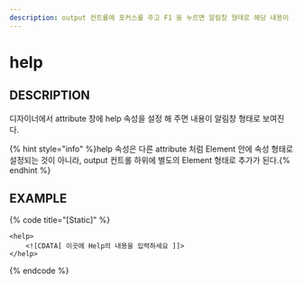 ```yaml
---
description: output 컨트롤에 포커스를 주고 F1 을 누르면 알림창 형태로 해당 내용이 보여진다.   
---
```


#   help                       

## DESCRIPTION

디자이너에서 attribute 창에 help 속성을 설정 해 주면 내용이 알림창 형태로 보여진다.

{% hint style="info" %}help 속성은 다른 attribute 처럼 Element 안에 속성 형태로 설정되는 것이 아니라, 
output 컨트롤 하위에 별도의 Element 형태로 추가가 된다.{% endhint %}   

## EXAMPLE

{% code title="\[Static\]" %}
```markup
<help>
	<![CDATA[ 이곳에 Help의 내용을 입력하세요 ]]> 
</help>  
```
{% endcode %}